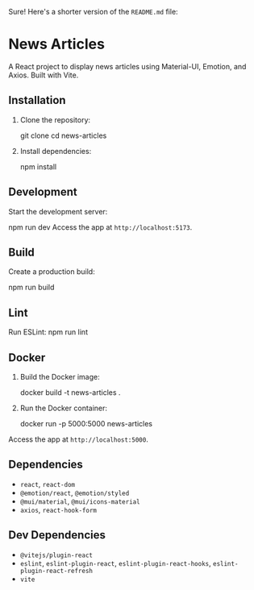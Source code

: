 Sure! Here's a shorter version of the `README.md` file:

# News Articles

A React project to display news articles using Material-UI, Emotion, and Axios. Built with Vite.

## Installation

1. Clone the repository:

   git clone <repository-url>
   cd news-articles

2. Install dependencies:

   npm install

## Development

Start the development server:

npm run dev
Access the app at `http://localhost:5173`.

## Build

Create a production build:

npm run build

## Lint

Run ESLint:
npm run lint

## Docker

1. Build the Docker image:

   docker build -t news-articles .

2. Run the Docker container:

   docker run -p 5000:5000 news-articles

Access the app at `http://localhost:5000`.

## Dependencies

- `react`, `react-dom`
- `@emotion/react`, `@emotion/styled`
- `@mui/material`, `@mui/icons-material`
- `axios`, `react-hook-form`

## Dev Dependencies

- `@vitejs/plugin-react`
- `eslint`, `eslint-plugin-react`, `eslint-plugin-react-hooks`, `eslint-plugin-react-refresh`
- `vite`
